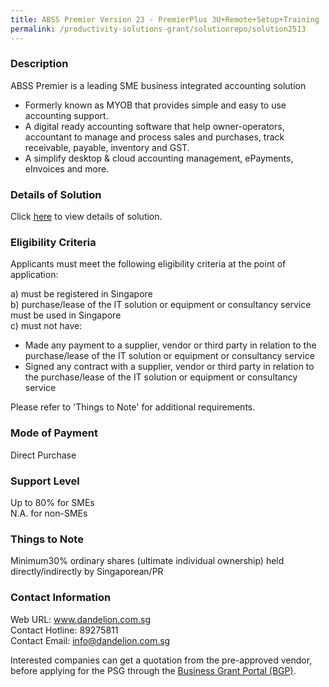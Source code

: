 ```yaml
---
title: ABSS Premier Version 23 - PremierPlus 3U+Remote+Setup+Training
permalink: /productivity-solutions-grant/solutionrepo/solution2513
---
```


### Description

ABSS Premier is a leading SME business integrated accounting solution
- Formerly known as MYOB that provides simple and easy to use accounting support.
- A digital ready accounting software that help owner-operators, accountant to manage and process sales and purchases, track receivable, payable, inventory and GST.  
- A simplify desktop & cloud accounting management, ePayments, eInvoices and more.

### Details of Solution

Click <a href='https://www.gobusiness.gov.sg/images/psg/Desensitised_Dandelion_CR_wef_25_Nov_2021_Part_56.pdf' target='_blank' rel='noopener'>here</a> to view details of solution.

### Eligibility Criteria

Applicants must meet the following eligibility criteria at the point of application:

a) must be registered in Singapore <br>
b) purchase/lease of the IT solution or equipment or consultancy service must be used in Singapore <br>
c) must not have:
- Made any payment to a supplier, vendor or third party in relation to the purchase/lease of the IT solution or equipment or consultancy service
- Signed any contract with a supplier, vendor or third party in relation to the purchase/lease of the IT solution or equipment or consultancy service

Please refer to 'Things to Note' for additional requirements.

### Mode of Payment
Direct Purchase

### Support Level
Up to 80% for SMEs <br>
N.A. for non-SMEs

### Things to Note
Minimum30% ordinary shares (ultimate individual ownership) held directly/indirectly by Singaporean/PR

### Contact Information
Web URL: www.dandelion.com.sg <br>Contact Hotline: 89275811 <br>Contact Email: info@dandelion.com.sg <br>

Interested companies can get a quotation from the pre-approved vendor, before applying for the PSG through the <a target='_blank' rel='noopener' href='https://www.businessgrants.gov.sg/'>Business Grant Portal (BGP)</a>.
